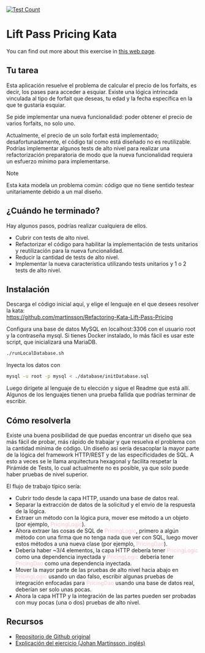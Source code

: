 [![Test Count](https://gist.githubusercontent.com/atorfan/419918a15fff1a5ec74126888f73d4ae/raw/badge.svg)](https://github.com/atorfan/lift-pass-pricing-kata/actions)

# Lift Pass Pricing Kata

You can find out more about this exercise in [this web page](https://www.exeal.com/katas/lift-pass-pricing-kata/).

## Tu tarea

Esta aplicación resuelve el problema de calcular el precio de los forfaits, es decir, los pases para acceder a esquiar.
Existe una lógica intrincada vinculada al tipo de forfait que deseas, tu edad y la fecha específica en la que te
gustaría esquiar.

Se pide implementar una nueva funcionalidad: poder obtener el precio de varios forfaits, no solo uno.

Actualmente, el precio de un solo forfait está implementado; desafortunadamente, el código tal como está diseñado no es
reutilizable. Podrías implementar algunos tests de alto nivel para realizar una refactorización preparatoria de modo que
la nueva funcionalidad requiera un esfuerzo mínimo para implementarse.

> [!NOTE]
> Esta kata modela un problema común: código que no tiene sentido testear unitariamente debido a un mal diseño.

## ¿Cuándo he terminado?

Hay algunos pasos, podrías realizar cualquiera de ellos.

* Cubrir con tests de alto nivel.
* Refactorizar el código para habilitar la implementación de tests unitarios y reutilización para la nueva funcionalidad.
* Reducir la cantidad de tests de alto nivel.
* Implementar la nueva característica utilizando tests unitarios y 1 o 2 tests de alto nivel.

## Instalación

Descarga el código inicial aquí, y elige el lenguaje en el que desees resolver la kata:<br>
https://github.com/martinsson/Refactoring-Kata-Lift-Pass-Pricing

Configura una base de datos MySQL en localhost:3306 con el usuario root y la contraseña mysql. Si tienes Docker
instalado, lo más fácil es usar este script, que inicializará una MariaDB.

```bash
./runLocalDatabase.sh
```

Inyecta los datos con

```bash
mysql -u root -p mysql < ./database/initDatabase.sql
```

Luego dirígete al lenguaje de tu elección y sigue el Readme que está allí. Algunos de los lenguajes tienen una prueba
fallida que podrías terminar de escribir.


## Cómo resolverla

Existe una buena posibilidad de que puedas encontrar un diseño que sea más fácil de probar, más rápido de trabajar y que
resuelva el problema con la cantidad mínima de código. Un diseño así sería desacoplar la mayor parte de la lógica del
framework HTTP/REST y de las especificidades de SQL. A esto a veces se le llama arquitectura hexagonal y facilita
respetar la Pirámide de Tests, lo cual actualmente no es posible, ya que solo puede haber pruebas de nivel superior.

El flujo de trabajo típico sería:

* Cubrir todo desde la capa HTTP, usando una base de datos real.
* Separar la extracción de datos de la solicitud y el envío de la respuesta de la lógica.
* Extraer un método con la lógica pura, mover ese método a un objeto (por ejemplo, <span style="color: pink">PricingLogic</span>).
* Ahora extraer las cosas de SQL de <span style="color: pink">PricingLogic</span>, primero a algún método con una firma que no tenga nada que ver con SQL,
luego mover estos métodos a una nueva clase (por ejemplo, <span style="color: pink">PricingDao</span>).
* Debería haber ~3/4 elementos, la capa HTTP debería tener <span style="color: pink">PricingLogic</span> como una dependencia inyectada y <span style="color: pink">PricingLogic</span>
debería tener <span style="color: pink">PricingDao</span> como una dependencia inyectada.
* Mover la mayor parte de las pruebas de alto nivel hacia abajo en <span style="color: pink">PricingLogic</span> usando un dao falso, escribir algunas
pruebas de integración enfocadas para <span style="color: pink">PricingDao</span> usando una base de datos real, deberían ser solo unas pocas.
* Ahora la capa HTTP y la integración de las partes pueden ser probadas con muy pocas (una o dos) pruebas de alto nivel.

## Recursos

* [Repositorio de Github original](https://github.com/martinsson/Refactoring-Kata-Lift-Pass-Pricing?tab=readme-ov-file)
* [Explicación del ejercicio (Johan Martinsson, inglés)](https://www.youtube.com/watch?v=-gSyD60WAvc&ab_channel=JohanMartinsson)

